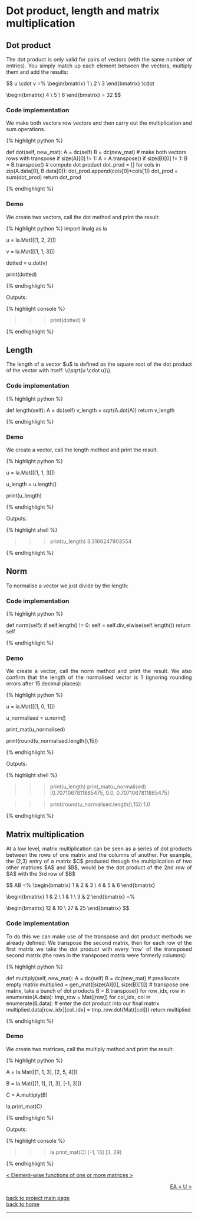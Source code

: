 # Dot product, length and matrix multiplication
## Dot product
<div style="text-align: justify">
<p>The dot product is only valid for pairs of vectors (with the same number of
entries). You simply match up each element between the vectors, multiply them
and add the results:</p>

$$
u \cdot v =%
  \begin{bmatrix}
    1 \\
    2 \\
    3
  \end{bmatrix} \cdot
   
  \begin{bmatrix}
    4 \\
    5 \\
    6
  \end{bmatrix} = 32
$$

</div>

### Code implementation
<div style="text-align: justify">
<p>We make both vectors row vectors and then carry out the multiplication and
sum operations.</p>
</div>

{% highlight python %}

def dot(self, new_mat):
    A = dc(self)
    B = dc(new_mat)
    # make both vectors rows with transpose
    if size(A)[0] != 1:
        A = A.transpose()
    if size(B)[0] != 1:
        B = B.transpose()
    # compute dot product
    dot_prod = []
    for cols in zip(A.data[0], B.data[0]):
        dot_prod.append(cols[0]*cols[1])
    dot_prod = sum(dot_prod)
    return dot_prod

{% endhighlight %}

### Demo

<div style="text-align: justify">
<p>We create two vectors, call the dot method and print the result:</p>
</div>

{% highlight python %}
import linalg as la

u = la.Mat([[1, 2, 2]])

v = la.Mat([[1, 1, 3]])

dotted = u.dot(v)

print(dotted)

{% endhighlight %}

Outputs:

{% highlight console %}

>>> print(dotted)
9

{% endhighlight %}

## Length
<div style="text-align: justify">
<p>The length of a vector $u$ is defined as the square root of the dot product
of the vector with itself: \(\sqrt{u \cdot u}\).</p>
</div>

### Code implementation

{% highlight python %}

def length(self):
    A = dc(self)
    v_length = sqrt(A.dot(A))
    return v_length

{% endhighlight %}

### Demo
<div style="text-align: justify">
<p>We create a vector, call the length method and print the result:</p>
</div>

{% highlight python %}

u = la.Mat([[1, 1, 3]])

u_length = u.length()

print(u_length)

{% endhighlight %}

Outputs:

{% highlight shell %}

>>> print(u_length)
3.3166247903554

{% endhighlight %}

## Norm
<div style="text-align: justify">
<p>To normalise a vector we just divide by the length:</p>
</div>

### Code implementation

{% highlight python %}

def norm(self):
    if self.length() != 0:
        self = self.div_elwise(self.length())
    return self

{% endhighlight %}

### Demo
<div style="text-align: justify">
<p>We create a vector, call the norm method and print the result. We also
confirm that the length of the normalised vector is 1 (ignoring rounding errors
after 15 decimal places):</p>
</div>

{% highlight python %}

u = la.Mat([[1, 0, 1]])

u_normalised = u.norm()

print_mat(u_normalised)

print(round(u_normalised.length(),15))

{% endhighlight %}

Outputs:

{% highlight shell %}

>>> print(u_length)
>>> print_mat(u_normalised)
[0.7071067811865475, 0.0, 0.7071067811865475]

>>> print(round(u_normalised.length(),15))
1.0

{% endhighlight %}

## Matrix multiplication
<div style="text-align: justify">
<p>At a low level, matrix multiplication can be seen as a series of dot
products between the rows of one matrix and the columns of another. For
example, the (2,3) entry of a matrix $C$ produced through the multiplication of
two other matrices $A$ and $B$, would be the dot product of the 2nd row of $A$
with the 3rd row of $B$</p>
</div>

$$
AB =%
  \begin{bmatrix}
    1 & 2 & 3 \\
    4 & 5 & 6
  \end{bmatrix}
   
  \begin{bmatrix}
    1 & 2 \\
    1 & 1 \\
    3 & 2
  \end{bmatrix} =%

  \begin{bmatrix}
    12 & 10 \\
    27 & 25
  \end{bmatrix}
$$

### Code implementation
<div style="text-align: justify">
<p>To do this we can make use of the transpose and dot product methods we
already defined: We transpose the second matrix, then for each row of the first
matrix we take the dot product with every 'row' of the transposed second matrix
(the rows in the transposed matrix were formerly columns):</p>
</div>

{% highlight python %}

def multiply(self, new_mat):
    A = dc(self)
    B = dc(new_mat)
    # preallocate empty matrix
    multiplied = gen_mat([size(A)[0], size(B)[1]])
    # transpose one matrix, take a bunch of dot products
    B = B.transpose()
    for row_idx, row in enumerate(A.data):
        tmp_row = Mat([row])
        for col_idx, col in enumerate(B.data):
            # enter the dot product into our final matrix
            multiplied.data[row_idx][col_idx] = tmp_row.dot(Mat([col]))
    return multiplied

{% endhighlight %}

### Demo

<div style="text-align: justify">
<p>We create two matrices, call the multiply method and print the result:</p>
</div>

{% highlight python %}

A = la.Mat([[1, 1, 3],
         [2, 5, 4]])

B = la.Mat([[1, 1],
         [1, 3],
         [-1, 3]])

C = A.multiply(B)

la.print_mat(C)

{% endhighlight %}

Outputs:

{% highlight console %}

>>> la.print_mat(C)
[-1, 13]
[3, 29]

{% endhighlight %}

[< Element-wise functions of one or more matrices >](./elwise_function.md)

<div style="text-align: right">
<a href="https://matt-a-bennett.github.io/numpy_from_scratch/elimination.html">EA = U ></a>
</div>


[back to project main page](./numpy_from_scratch.md)\
[back to home](../index.md)

---
<script src="https://utteranc.es/client.js"
        repo="Matt-A-Bennett/Matt-A-Bennett.github.io"
        issue-term="https://matt-a-bennett.github.io/numpy_from_scratch/dot_prod_and_mat_multiply.html"
        theme="github-light"
        crossorigin="anonymous"
        async>
</script>

